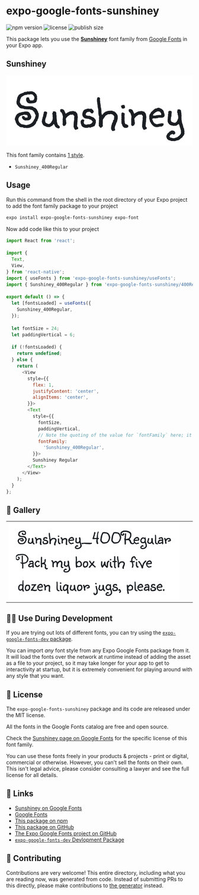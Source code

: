 # expo-google-fonts-sunshiney

![npm version](https://flat.badgen.net/npm/v/expo-google-fonts-sunshiney)
![license](https://flat.badgen.net/github/license/expo/google-fonts)
![publish size](https://flat.badgen.net/packagephobia/install/expo-google-fonts-sunshiney)

This package lets you use the [**Sunshiney**](https://fonts.google.com/specimen/Sunshiney) font family from [Google Fonts](https://fonts.google.com/) in your Expo app.

## Sunshiney

![Sunshiney](./font-family.png)

This font family contains [1 style](#-gallery).

- `Sunshiney_400Regular`

## Usage

Run this command from the shell in the root directory of your Expo project to add the font family package to your project
```sh
expo install expo-google-fonts-sunshiney expo-font
```

Now add code like this to your project
```js
import React from 'react';

import {
  Text,
  View,
} from 'react-native';
import { useFonts } from 'expo-google-fonts-sunshiney/useFonts';
import { Sunshiney_400Regular } from 'expo-google-fonts-sunshiney/400Regular';

export default () => {
  let [fontsLoaded] = useFonts({
    Sunshiney_400Regular,
  });

  let fontSize = 24;
  let paddingVertical = 6;

  if (!fontsLoaded) {
    return undefined;
  } else {
    return (
      <View
        style={{
          flex: 1,
          justifyContent: 'center',
          alignItems: 'center',
        }}>
        <Text
          style={{
            fontSize,
            paddingVertical,
            // Note the quoting of the value for `fontFamily` here; it expects a string!
            fontFamily:
              'Sunshiney_400Regular',
          }}>
          Sunshiney Regular
        </Text>
      </View>
    );
  }
};

```

## 🔡 Gallery


||||
|-|-|-|
|![Sunshiney_400Regular](.//400Regular/Sunshiney_400Regular.ttf.png)||||


## 👩‍💻 Use During Development

If you are trying out lots of different fonts, you can try using the [`expo-google-fonts-dev` package](https://github.com/freeboub/google-fonts/tree/master/font-packages/dev#readme).

You can import *any* font style from any Expo Google Fonts package from it. It will load the fonts
over the network at runtime instead of adding the asset as a file to your project, so it may take longer
for your app to get to interactivity at startup, but it is extremely convenient
for playing around with any style that you want.

## 📖 License

The `expo-google-fonts-sunshiney` package and its code are released under the MIT license.

All the fonts in the Google Fonts catalog are free and open source.

Check the [Sunshiney page on Google Fonts](https://fonts.google.com/specimen/Sunshiney) for the specific license of this font family.

You can use these fonts freely in your products & projects - print or digital, commercial or otherwise. However, you can't sell the fonts on their own. This isn't legal advice, please consider consulting a lawyer and see the full license for all details.

## 🔗 Links

- [Sunshiney on Google Fonts](https://fonts.google.com/specimen/Sunshiney)
- [Google Fonts](https://fonts.google.com/)
- [This package on npm](https://www.npmjs.com/package/expo-google-fonts-sunshiney)
- [This package on GitHub](https://github.com/freeboub/google-fonts/tree/master/font-packages/sunshiney)
- [The Expo Google Fonts project on GitHub](https://github.com/freeboub/google-fonts)
- [`expo-google-fonts-dev` Devlopment Package](https://github.com/freeboub/google-fonts/tree/master/font-packages/dev)

## 🤝 Contributing

Contributions are very welcome! This entire directory, including what you are reading now, was generated from code. Instead of submitting PRs to this directly, please make contributions to [the generator](https://github.com/freeboub/google-fonts/tree/master/packages/generator) instead.
